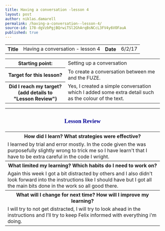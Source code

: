 ```yaml
---
title: Having a conversation -lesson 4
layout: post
author: niklas.damarell
permalink: /having-a-conversation--lesson-4/
source-id: 178-dgVzbPgjBQrwiTSl2GhArqBsNCcL3FV4y6VOFauA
published: true
---
```

<table>
  <tr>
    <th>Title</th>
    <td>Having a conversation - lesson 4</td>
    <th>Date</th>
    <td>6/2/17</td>
  </tr>
</table>


<table>
  <tr>
    <th>Starting point:</th>
    <td>Setting up a conversation</td>
  </tr>
  <tr>
    <th>Target for this lesson?</th>
    <td>To create a conversation between me and the FUZE.</td>
  </tr>
  <tr>
    <th>Did I reach my target? 
(add details to "Lesson Review")</th>
    <td> Yes, I created a simple conversation which I added some extra detail such as the colour of the text.</td>
  </tr>
</table>


<table>
  <tr>
    <th><h3><font face="Trebuchet MS" style="color:#000099;">Lesson Review </font></h3></th>
  </tr>
  <tr>
    <th>How did I learn? What strategies were effective? </th>
  </tr>
  <tr>
    <td>I learned by trial and error mostly. In the code given the was purposefully slightly wrong to trick me so I have learn't that I have to be extra careful in the code I wright.
</td>
  </tr>
  <tr>
    <th>What limited my learning? Which habits do I need to work on? </th>
  </tr>
  <tr>
    <td>Again this week I got a bit distracted by others and I also didn't look forward into the instructions like I should have but I got all the main bits done in the work so all good there.</td>
  </tr>
  <tr>
    <th>What will I change for next time? How will I improve my learning?</th>
  </tr>
  <tr>
    <td>I will try to not get distracted, I will try to look ahead in the instructions and I’ll try to keep Felix informed with everything i'm doing.</td>
  </tr>
</table>

<html>
<body>
<script async src="//pagead2.googlesyndication.com/pagead/js/adsbygoogle.js"></script>
<script>
  (adsbygoogle = window.adsbygoogle || []).push({
    google_ad_client: "ca-pub-7853205013294084",
    enable_page_level_ads: true
  });
</script>
</body>
</html>

<html>
<body>
<script async src="//pagead2.googlesyndication.com/pagead/js/adsbygoogle.js"></script>
<!-- Ads -->
<ins class="adsbygoogle"
     style="display:block"
     data-ad-client="ca-pub-7853205013294084"
     data-ad-slot="9760688653"
     data-ad-format="auto"></ins>
<script>
(adsbygoogle = window.adsbygoogle || []).push({});
</script>
</body>
</html>
